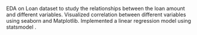 EDA on Loan dataset to study the relationships between the loan amount and different variables.
Visualized correlation between different variables using seaborn and Matplotlib.
Implemented a linear regression model using statsmodel .
